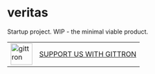 # veritas
Startup project. WIP - the minimal viable product.
<table border="0"><tr>  <td><a href="https://gittron.me/bots/0xd5aadeeb95c60a3ba9a90cd47d3b9d13"><img src="https://s3.amazonaws.com/od-flat-svg/0xd5aadeeb95c60a3ba9a90cd47d3b9d13.png" alt="gittron" width="50"/></a></td><td><a href="https://gittron.me/bots/0xd5aadeeb95c60a3ba9a90cd47d3b9d13">SUPPORT US WITH GITTRON</a></td></tr></table>
